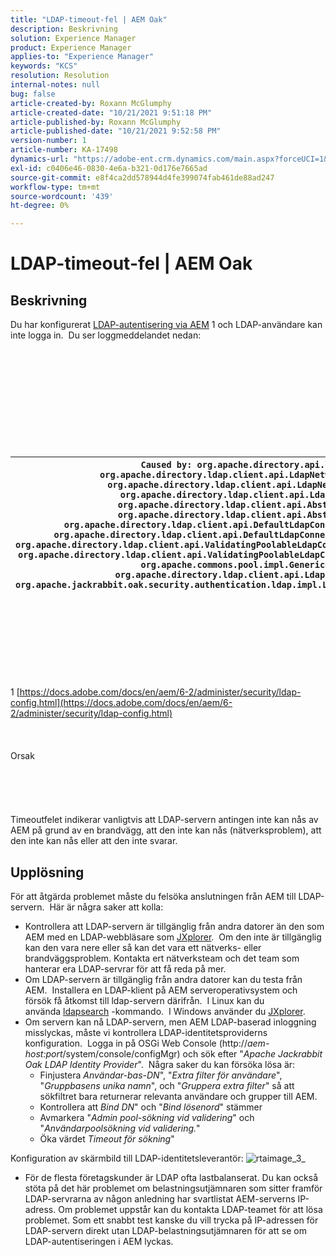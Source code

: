 ```yaml
---
title: "LDAP-timeout-fel | AEM Oak"
description: Beskrivning
solution: Experience Manager
product: Experience Manager
applies-to: "Experience Manager"
keywords: "KCS"
resolution: Resolution
internal-notes: null
bug: false
article-created-by: Roxann McGlumphy
article-created-date: "10/21/2021 9:51:18 PM"
article-published-by: Roxann McGlumphy
article-published-date: "10/21/2021 9:52:58 PM"
version-number: 1
article-number: KA-17498
dynamics-url: "https://adobe-ent.crm.dynamics.com/main.aspx?forceUCI=1&pagetype=entityrecord&etn=knowledgearticle&id=72595e04-b932-ec11-b6e5-000d3a5ba97a"
exl-id: c0406e46-0830-4e6a-b321-0d176e7665ad
source-git-commit: e8f4ca2dd578944d4fe399074fab461de88ad247
workflow-type: tm+mt
source-wordcount: '439'
ht-degree: 0%

---
```


# LDAP-timeout-fel | AEM Oak

## Beskrivning


Du har konfigurerat [LDAP-autentisering via AEM](https://docs.adobe.com/docs/en/aem/6-2/administer/security/ldap-config.html) 1 och LDAP-användare kan inte logga in.  Du ser loggmeddelandet nedan:
<br><br><br><br><br> <br><br> <br><br><br><br>

| `Caused by: org.apache.directory.api.ldap.model.exception.LdapException: TimeOut occurred``at org.apache.directory.ldap.client.api.LdapNetworkConnection.writeRequest(LdapNetworkConnection.java:4106)``at org.apache.directory.ldap.client.api.LdapNetworkConnection.bindAsync(LdapNetworkConnection.java:1290)``at org.apache.directory.ldap.client.api.LdapNetworkConnection.bind(LdapNetworkConnection.java:1188)``at org.apache.directory.ldap.client.api.AbstractLdapConnection.bind(AbstractLdapConnection.java:127)``at org.apache.directory.ldap.client.api.AbstractLdapConnection.bind(AbstractLdapConnection.java:112)``at org.apache.directory.ldap.client.api.DefaultLdapConnectionFactory.bindConnection(DefaultLdapConnectionFactory.java:64)``at org.apache.directory.ldap.client.api.DefaultLdapConnectionFactory.newLdapConnection(DefaultLdapConnectionFactory.java:107)``at org.apache.directory.ldap.client.api.ValidatingPoolableLdapConnectionFactory.makeObject(ValidatingPoolableLdapConnectionFactory.java:133)``at org.apache.directory.ldap.client.api.ValidatingPoolableLdapConnectionFactory.makeObject(ValidatingPoolableLdapConnectionFactory.java:59)``at org.apache.commons.pool.impl.GenericObjectPool.borrowObject(GenericObjectPool.java:1188)``at org.apache.directory.ldap.client.api.LdapConnectionPool.getConnection(LdapConnectionPool.java:123)``at org.apache.jackrabbit.oak.security.authentication.ldap.impl.LdapIdentityProvider.connect(LdapIdentityProvider.java:771)``... 57 common frames omitted` |
| --- |

<br><br><br><br><br> <br><br>
1 [https://docs.adobe.com/docs/en/aem/6-2/administer/security/ldap-config.html](https://docs.adobe.com/docs/en/aem/6-2/administer/security/ldap-config.html)
<br><br><br><br>Orsak<br><br><br><br><br><br>
Timeoutfelet indikerar vanligtvis att LDAP-servern antingen inte kan nås av AEM på grund av en brandvägg, att den inte kan nås (nätverksproblem), att den inte kan nås eller att den inte svarar.


## Upplösning


För att åtgärda problemet måste du felsöka anslutningen från AEM till LDAP-servern.  Här är några saker att kolla:

- Kontrollera att LDAP-servern är tillgänglig från andra datorer än den som AEM med en LDAP-webbläsare som [JXplorer](http://jxplorer.org/).  Om den inte är tillgänglig kan den vara nere eller så kan det vara ett nätverks- eller brandväggsproblem. Kontakta ert nätverksteam och det team som hanterar era LDAP-servrar för att få reda på mer.
- Om LDAP-servern är tillgänglig från andra datorer kan du testa från AEM.  Installera en LDAP-klient på AEM serveroperativsystem och försök få åtkomst till ldap-servern därifrån.  I Linux kan du använda [ldapsearch](https://access.redhat.com/documentation/en-US/Red_Hat_Directory_Server/8.2/html/Administration_Guide/Examples-of-common-ldapsearches.html) -kommando.  I Windows använder du [JXplorer](http://jxplorer.org/).
- Om servern kan nå LDAP-servern, men AEM LDAP-baserad inloggning misslyckas, måste vi kontrollera LDAP-identitetsproviderns konfiguration.  Logga in på OSGi Web Console (http://*aem-host:port*/system/console/configMgr) och sök efter &quot;*Apache Jackrabbit Oak LDAP Identity Provider*&quot;.  Några saker du kan försöka lösa är:
   - Finjustera *Användar-bas-DN*&quot;, &quot;*Extra filter för användare*&quot;, &quot;*Gruppbasens unika namn*&quot;, och &quot;*Gruppera extra filter*&quot; så att sökfiltret bara returnerar relevanta användare och grupper till AEM.
   - Kontrollera att *Bind DN*&quot; och &quot;*Bind lösenord*&quot; stämmer
   - Avmarkera &quot;*Admin pool-sökning vid validering*&quot; och &quot;*Användarpoolsökning vid validering.*&quot;
   - Öka värdet *Timeout för sökning*&quot;


Konfiguration av skärmbild till LDAP-identitetsleverantör:
![rtaimage_3_](https://helpx.adobe.com/content/dam/help/en/experience-manager/kb/LDAP-error/jcr%3acontent/main-pars/image/rtaimage_3_.png "rtaimage_3_")
- För de flesta företagskunder är LDAP ofta lastbalanserat. Du kan också stöta på det här problemet om belastningsutjämnaren som sitter framför LDAP-servrarna av någon anledning har svartlistat AEM-serverns IP-adress. Om problemet uppstår kan du kontakta LDAP-teamet för att lösa problemet. Som ett snabbt test kanske du vill trycka på IP-adressen för LDAP-servern direkt utan LDAP-belastningsutjämnaren för att se om LDAP-autentiseringen i AEM lyckas.
